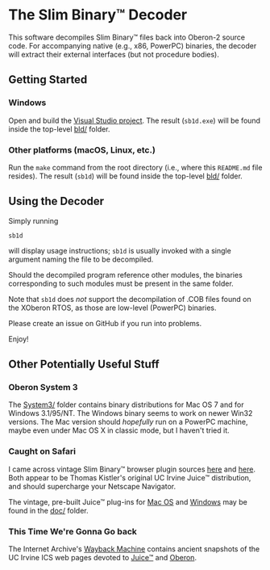 # The Slim Binary&trade; Decoder

This software decompiles Slim Binary&trade; files back into Oberon-2 source code.
For accompanying native (e.g., x86, PowerPC) binaries, the decoder will extract their 
external interfaces (but not procedure bodies).

## Getting Started

### Windows

Open and build the [Visual Studio project](win32/sb1d.vcxproj).  The result (`sb1d.exe`) will be found
inside the top-level [bld/](bld) folder.

### Other platforms (macOS, Linux, etc.)

Run the `make` command from the root directory (i.e., where this `README.md` file
resides).  The result (`sb1d`) will be found inside the top-level [bld/](bld) folder.

## Using the Decoder

Simply running
```
sb1d
```
will display usage instructions; `sb1d` is usually invoked with a single argument naming
the file to be decompiled.

Should the decompiled program reference other modules, the binaries corresponding to such 
modules must be present in the same folder.

Note that `sb1d` does _not_ support the decompilation of .COB files found on the XOberon 
RTOS, as those are low-level (PowerPC) binaries.

Please create an issue on GitHub if you run into problems.

Enjoy!

## Other Potentially Useful Stuff

### Oberon System 3

The [System3/](System3) folder contains binary distributions for Mac OS 7 and for Windows 3.1/95/NT.
The Windows binary seems to work on newer Win32 versions.  The Mac version should
_hopefully_ run on a PowerPC machine, maybe even under Mac OS X in classic mode,
but I haven't tried it.

### Caught on Safari

I came across vintage Slim Binary:tm: browser plugin sources 
[here](https://github.com/berkus/Juice)
and [here](https://github.com/Spirit-of-Oberon/Juice). Both appear to be Thomas Kistler's
original UC Irvine Juice:tm: distribution, and should supercharge your Netscape Navigator.

The vintage, pre-built Juice:tm: plug-ins for [Mac OS](doc/Juice12.sea.hqx)
and [Windows](doc/Juice11.zip) may be found in the [doc/](doc) folder.

### This Time We're Gonna Go back

The Internet Archive's [Wayback Machine](https://web.archive.org/) contains
ancient snapshots of the UC Irvine ICS web pages devoted to 
[Juice:tm:](https://web.archive.org/web/20061125105032/http://www.oberon.ws/UCI/juice/)
and [Oberon](http://web.archive.org/web/19990429113811/http://www.ics.uci.edu/~oberon/).
